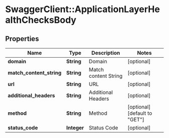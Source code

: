 # SwaggerClient::ApplicationLayerHealthChecksBody

## Properties
Name | Type | Description | Notes
------------ | ------------- | ------------- | -------------
**domain** | **String** | Domain | [optional] 
**match_content_string** | **String** | Match content String | [optional] 
**url** | **String** | URL | [optional] 
**additional_headers** | **String** | Additional Headers | [optional] 
**method** | **String** | Method | [optional] [default to &quot;GET&quot;]
**status_code** | **Integer** | Status Code | [optional] 


